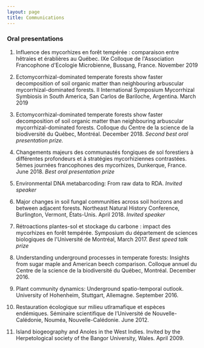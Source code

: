 ```yaml
---
layout: page
title: Communications
---
```


### Oral presentations
1. Influence des mycorhizes en forêt tempérée : comparaison entre hêtraies et érablières au Québec. IXe Colloque de l'Association Francophone d'Ecologie Microbienne, Bussang, France. November 2019  

1. Ectomycorrhizal-dominated temperate forests show faster decomposition of soil organic matter than neighbouring arbuscular mycorrhizal-dominated forests. II International Symposium Mycorrhizal Symbiosis in South America, San Carlos de Bariloche, Argentina. March 2019  

1. Ectomycorrhizal-dominated temperate forests show faster decomposition of soil organic matter than neighbouring arbuscular mycorrhizal-dominated forests. Colloque du Centre de la science de la biodiversité du Québec, Montréal. December 2018. *Second best oral presentation prize.*  

1. Changements majeurs des communautés fongiques de sol forestiers à différentes profondeurs et à stratégies mycorhiziennes contrastées. 5èmes journées francophones des mycorhizes, Dunkerque, France. June 2018. *Best oral presentation prize*  

2. Environmental DNA metabarcoding: From raw data to RDA. *Invited speaker*  

3. Major changes in soil fungal communities across soil horizons and between adjacent forests. Northeast Natural History Conference, Burlington, Vermont, États-Unis. April 2018. *Invited speaker*  

4. Rétroactions plantes-sol et stockage du carbone : impact des mycorhizes en forêt tempérée. Symposium du département de sciences biologiques de l'Université de Montréal, March 2017. *Best speed talk prize*  

5. Understanding underground processes in temperate forests: Insights from sugar maple and American beech comparison. Colloque annuel du Centre de la science de la biodiversité du Québec, Montréal. December 2016.
6. Plant community dynamics: Underground spatio-temporal outlook. University of Hohenheim, Stuttgart, Allemagne. September 2016.  

7. Restauration écologique sur milieu utlramafique et espèces endémiques. Séminaire scientifique de l’Université de Nouvelle-Calédonie, Nouméa, Nouvelle-Calédonie. June 2012.  

8. Island biogeography and Anoles in the West Indies. Invited by the Herpetological society of the Bangor University, Wales. April 2009.
